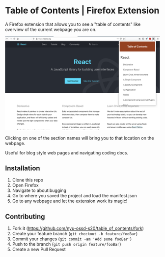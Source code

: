 # Table of Contents | Firefox Extension

A Firefox extension that allows you to see a "table of contents" like overview of the current webpage you are on. 

![](screenshot.png)

Clicking on one of the section names will bring you to that location on the webpage. 

Useful for blog style web pages and navigating coding docs.

## Installation

1) Clone this repo
2) Open Firefox
3) Navigate to about:bugging 
4) Go to where you saved the project and load the manifest.json
5) Go to any webpage and let the extension work its magic!

## Contributing

1. Fork it (https://github.com/nyu-ossd-s20/table_of_contents/fork)
2. Create your feature branch (`git checkout -b feature/fooBar`)
3. Commit your changes (`git commit -am 'Add some fooBar'`)
4. Push to the branch (`git push origin feature/fooBar`)
5. Create a new Pull Request




